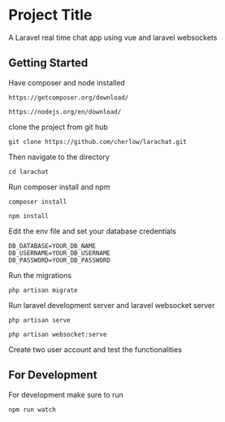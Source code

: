 # Project Title

A Laravel real time chat app using vue and laravel websockets

## Getting Started
Have composer and node installed
```
https://getcomposer.org/download/
```
```
https://nodejs.org/en/download/
```


clone the project from git hub

```
git clone https://github.com/cherlow/larachat.git
```
Then navigate to the directory

```
cd larachat
```
Run composer install and npm 

```
composer install
```
```
npm install
```
Edit the env file and set your database credentials
```
DB_DATABASE=YOUR_DB_NAME
DB_USERNAME=YOUR_DB_USERNAME
DB_PASSWORD=YOUR_DB_PASSWORD
```
Run the migrations
```
php artisan migrate
```
Run laravel development server and laravel websocket server
```
php artisan serve
```
```
php artisan websocket:serve
```

Create two user account and test the functionalities

## For Development
For development make sure to run 
```
npm run watch
```



